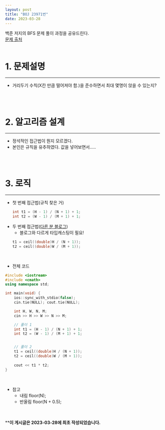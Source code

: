 ```yaml
---
layout: post
title: "BOJ 23971번"
date: 2023-03-28
---
```



백준 저지의 BFS 문제 풀이 과정을 공유드린다. <br/>
[문제 출처](https://www.acmicpc.net/problem/23971) <br/><br/>

# 1. 문제설명
<hr>

- 거리두기 수칙(X칸 만큼 떨어져야 함.)을 준수하면서 최대 몇명이 앉을 수 있는지?

<br/><br/>

# 2. 알고리즘 설계
<hr>

- 정석적인 접근법이 뭔지 모르겠다.
- 본인은 규칙을 유추하였다. 값을 넣어보면서.....

<br/><br/>

# 3. 로직
<hr>

- 첫 번째 접근법(규칙 찾은 거)
  ```cpp
  int t1 = (H - 1) / (N + 1) + 1;
  int t2 = (W - 1) / (M + 1) + 1;
  ```
- 두 번째 접근법([다른 분 블로그](https://velog.io/@qwerty1434/%EB%B0%B1%EC%A4%80-23971%EB%B2%88-ZOAC-4))
  - 블로그와 다르게 타입캐스팅이 필요!
  ```cpp
  t1 = ceil((double)H / (N + 1));
  t2 = ceil((double)W / (M + 1));
  ```

<br/>

- 전체 코드

```cpp
#include <iostream>
#include <cmath>
using namespace std;

int main(void) {
	ios::sync_with_stdio(false);
	cin.tie(NULL); cout.tie(NULL);

	int H, W, N, M;
	cin >> H >> W >> N >> M;

	// 풀이 1
	int t1 = (H - 1) / (N + 1) + 1;
	int t2 = (W - 1) / (M + 1) + 1;


	// 풀이 2
	t1 = ceil((double)H / (N + 1));
	t2 = ceil((double)W / (M + 1));
	
	cout << t1 * t2;
}
```

<br/>

- 참고
  - 내림
    floor(N);
  - 반올림
    floor(N + 0.5);
    

<br/><br/>
****이 게시글은 2023-03-28에 최초 작성되었습니다.**